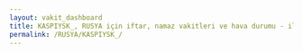 ```yaml
---
layout: vakit_dashboard
title: KASPIYSK_, RUSYA için iftar, namaz vakitleri ve hava durumu - ilçe/eyalet seç
permalink: /RUSYA/KASPIYSK_/
---
```


<script type="text/javascript">
  var GLOBAL_COUNTRY = 'RUSYA';
  var GLOBAL_CITY = 'KASPIYSK_';
  var GLOBAL_STATE = '';
  var lat = 72;
  var lon = 21;
</script>
